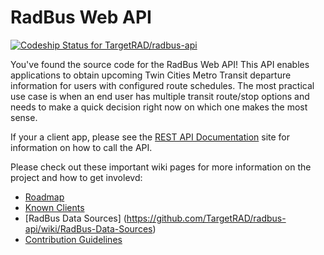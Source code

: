 # RadBus Web API

[ ![Codeship Status for TargetRAD/radbus-api](https://www.codeship.io/projects/1f8c7e60-c700-0131-5428-0277a4446f20/status)](https://www.codeship.io/projects/22112)

You've found the source code for the RadBus Web API!  This API enables applications to obtain upcoming Twin Cities Metro Transit departure information for users with configured route schedules. The most practical use case is when an end user has multiple transit route/stop options and needs to make a quick decision right now on which one makes the most sense.

If your a client app, please see the [REST API Documentation](http://docs.api.radbus.io/) site for information on how to call the API.

Please check out these important wiki pages for more information on the project and how to get involevd:
* [Roadmap](https://github.com/TargetRAD/radbus-api/wiki/Roadmap)
* [Known Clients](https://github.com/TargetRAD/radbus-api/wiki/Known-Clients)
* [RadBus Data Sources] (https://github.com/TargetRAD/radbus-api/wiki/RadBus-Data-Sources)
* [Contribution Guidelines](https://github.com/TargetRAD/radbus-api/wiki/Contribution-Guidelines)

